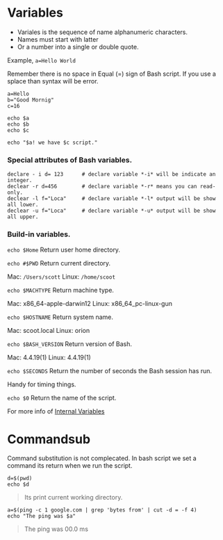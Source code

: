 # Variables

- Variales is the sequence of name alphanumeric characters.
- Names must start with latter
- Or a number into a single or double quote.

Example,
`a=Hello World`

Remember there is no space in Equal (=) sign of Bash script. If you use a splace than syntax will be error.

```
a=Hello
b="Good Mornig"
c=16

echo $a
echo $b
echo $c

echo "$a! we have $c script."
```

### Special attributes of Bash variables.

```
declare - i d= 123      # declare variable *-i* will be indicate an integer.
declear -r d=456        # declare variable *-r* means you can read-only.
declear -l f="Loca"     # declare variable *-l* output will be show all lower.
declear -u f="Loca"     # declare variable *-u* output will be show all upper.
```

### Build-in variables.

`echo $Home`
Return user home directory.

`echo #$PWD`
Return current directory.

Mac: `/Users/scott`
Linux: `/home/scoot`

`echo $MACHTYPE`
Return machine type.

Mac: x86_64-apple-darwin12
Linux: x86_64_pc-linux-gun

`echo $HOSTNAME`
Return system name.

Mac: scoot.local
Linux: orion

`echo $BASH_VERSION`
Return version of Bash.

Mac: 4.4.19(1)
Linux: 4.4.19(1)

`echo $SECONDS`
Return the number of seconds the Bash session has run.

Handy for timing things.

`echo $0`
Return the name of the script.

For more info of
[Internal Variables](http://tldp.org/LDP/abs/html/internalvariables.html)

# Commandsub
Command substitution is not complecated. In bash script we set a command its return when we run the script.

```
d=$(pwd)
echo $d
```

> Its print current working directory.

```
a=$(ping -c 1 google.com | grep 'bytes from' | cut -d = -f 4)
echo "The ping was $a"
```

> The ping was 00.0 ms

